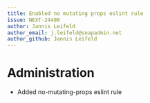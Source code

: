 ```yaml
---
title: Enabled no mutating props eslint rule
issue: NEXT-24400
author: Jannis Leifeld
author_email: j.leifeld@snapadmin.net
author_github: Jannis Leifeld
---
```

# Administration
* Added no-mutating-props eslint rule

